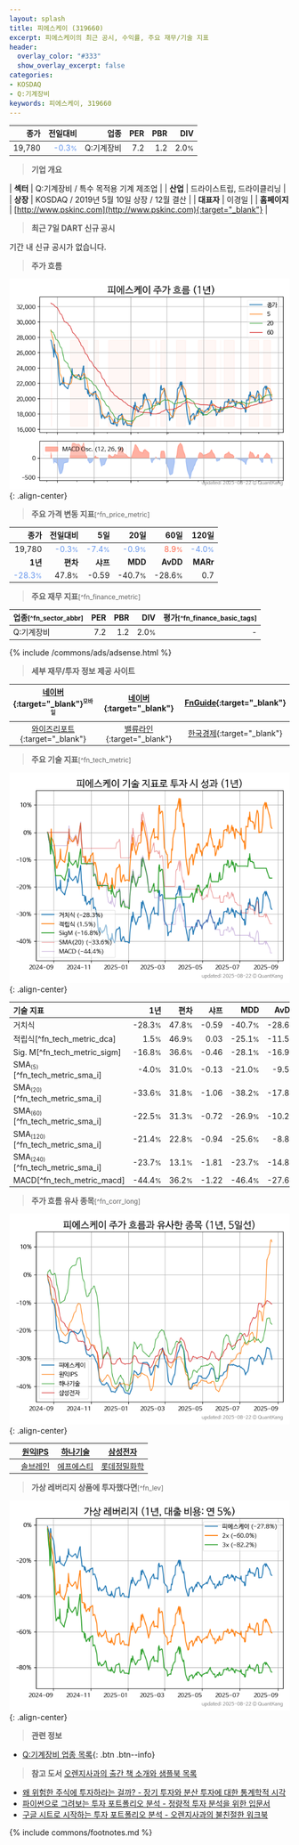 ```yaml
---
layout: splash
title: 피에스케이 (319660)
excerpt: 피에스케이의 최근 공시, 수익률, 주요 재무/기술 지표
header:
  overlay_color: "#333"
  show_overlay_excerpt: false
categories:
- KOSDAQ
- Q:기계장비
keywords: 피에스케이, 319660
---
```


| **종가** | **전일대비** | **업종** | **PER** | **PBR** | **DIV** |
| -------: | -----------: | -------: | ------: | ------: | ------: |
| 19,780 | <span style="color: cornflowerblue">-0.3<small>%</small></span> | Q:기계장비 | 7.2 | 1.2 | 2.0<small>%</small> |

<!-- more -->


> **기업 개요**<a id="company"></a>

| <span style="white-space:nowrap;">**섹터**</span> | Q:기계장비 / 특수 목적용 기계 제조업 |
| <span style="white-space:nowrap;">**산업**</span> | 드라이스트립, 드라이클리닝 |
| <span style="white-space:nowrap;">**상장**</span> | KOSDAQ / 2019년 5월 10일 상장 / 12월 결산 |
| <span style="white-space:nowrap;">**대표자**</span> | 이경일 |
| <span style="white-space:nowrap;">**홈페이지**</span> | [http://www.pskinc.com](http://www.pskinc.com){:target="_blank"} |


> **최근 7일 DART 신규 공시**<a id="dart"></a>

기간 내 신규 공시가 없습니다.


> **주가 흐름**<a id="price"></a>

![319660](/stock/images/319660.png){: .align-center}


> **주요 가격 변동 지표**<small>[^fn_price_metric]</small>

| **종가** | **전일대비** | **5일** | **20일** | **60일** | **120일** |
| -------: | -----------: | ------: | -------: | -------: | --------: |
| 19,780 | <span style="color: cornflowerblue">-0.3<small>%</small></span> | <span style="color: cornflowerblue">-7.4<small>%</small></span> | <span style="color: cornflowerblue">-0.9<small>%</small></span> | <span style="color: tomato">8.9<small>%</small></span> | <span style="color: cornflowerblue">-4.0<small>%</small></span> |
| **1년** | **편차** | **샤프** | **MDD** | **AvDD** | **MARr** |
| <span style="color: cornflowerblue">-28.3<small>%</small></span> | 47.8<small>%</small> | -0.59 | -40.7<small>%</small> | -28.6<small>%</small> | 0.7 |


> **주요 재무 지표**<small>[^fn_finance_metric]</small>

| **업종**<small>[^fn_sector_abbr]</small> | **PER** | **PBR** | **DIV** | **평가**<small>[^fn_finance_basic_tags]</small> |
| :--------------------------------------- | ------: | ------: | ------: | ----------------------------------------------: |
| Q:기계장비 | 7.2 | 1.2 | 2.0<small>%</small> | - |



{% include /commons/ads/adsense.html %}

> **세부 재무/투자 정보 제공 사이트**

| [네이버](https://m.stock.naver.com/domestic/stock/319660/finance/summary){:target="_blank"}<sup><small>모바일</small></sup> | [네이버](https://finance.naver.com/item/coinfo.naver?code=319660){:target="_blank"} | [FnGuide](https://comp.fnguide.com/SVO2/ASP/SVD_Invest.asp?gicode=A319660&MenuYn=Y){:target="_blank"} |
| :---: | :---: | :---: |
| [와이즈리포트](https://comp.wisereport.co.kr/company/c1040001.aspx?cmp_cd=319660){:target="_blank"} | [밸류라인](https://www.valueline.co.kr/finance/summary/319660){:target="_blank"} | [한국경제](https://markets.hankyung.com/stock/319660/financial-summary){:target="_blank"} |


> **주요 기술 지표**<small>[^fn_tech_metric]</small>


![319660](/stock/images/319660_tech.png){: .align-center}

| **기술 지표** | **1년** | **편차** | **샤프** | **MDD** | **AvDD** |
| :------------ | ------: | -----------: | -------: | ------: | -------: |
| 거치식 | -28.3<small>%</small> | 47.8<small>%</small> | -0.59 | -40.7<small>%</small> | -28.6<small>%</small> |
| 적립식[^fn_tech_metric_dca] | 1.5<small>%</small> | 46.9<small>%</small> | 0.03 | -25.1<small>%</small> | -11.5<small>%</small> |
| Sig. M[^fn_tech_metric_sigm] | -16.8<small>%</small> | 36.6<small>%</small> | -0.46 | -28.1<small>%</small> | -16.9<small>%</small> |
| SMA<small><sub>(5)</sub></small>[^fn_tech_metric_sma_i] | -4.0<small>%</small> | 31.0<small>%</small> | -0.13 | -21.0<small>%</small> | -9.5<small>%</small> |
| SMA<small><sub>(20)</sub></small>[^fn_tech_metric_sma_i] | -33.6<small>%</small> | 31.8<small>%</small> | -1.06 | -38.2<small>%</small> | -17.8<small>%</small> |
| SMA<small><sub>(60)</sub></small>[^fn_tech_metric_sma_i] | -22.5<small>%</small> | 31.3<small>%</small> | -0.72 | -26.9<small>%</small> | -10.2<small>%</small> |
| SMA<small><sub>(120)</sub></small>[^fn_tech_metric_sma_i] | -21.4<small>%</small> | 22.8<small>%</small> | -0.94 | -25.6<small>%</small> | -8.8<small>%</small> |
| SMA<small><sub>(240)</sub></small>[^fn_tech_metric_sma_i] | -23.7<small>%</small> | 13.1<small>%</small> | -1.81 | -23.7<small>%</small> | -14.8<small>%</small> |
| MACD[^fn_tech_metric_macd] | -44.4<small>%</small> | 36.2<small>%</small> | -1.22 | -46.4<small>%</small> | -27.6<small>%</small> |


> **주가 흐름 유사 종목**<a id="corr"></a><small>[^fn_corr_long]</small>

![319660](/stock/images/319660_corr.png){: .align-center}

|       | [원익IPS](/240810/) | [하나기술](/299030/) | [삼성전자](/005930/) |
| :---: | :------------------------------------: | :------------------------------------: | :------------------------------------: |
|       | [솔브레인](/357780/) | [에프에스티](/036810/) | [롯데정밀화학](/004000/) |


> **가상 레버리지 상품에 투자했다면**<a id="2x"></a><small>[^fn_lev]</small>

![319660](/stock/images/319660_2x.png){: .align-center}


> **관련 정보**

- [Q:기계장비 업종 목록](/stats/sector/kosdaq_업종_기계장비_종목/){: .btn .btn--info}

> **참고 도서** [오렌지사과의 출간 책 소개와 샘플북 목록](https://kongdori.tistory.com/691)

- [왜 위험한 주식에 투자하라는 걸까? - 장기 투자와 분산 투자에 대한 통계학적 시각](https://kongdori.tistory.com/421)
- [파이썬으로 그려보는 투자 포트폴리오 분석  - 정량적 투자 분석을 위한 입문서](https://kongdori.tistory.com/643)
- [구글 시트로 시작하는 투자 포트폴리오 분석 - 오렌지사과의 불친절한 워크북](https://kongdori.tistory.com/449)


{% include commons/footnotes.md %}